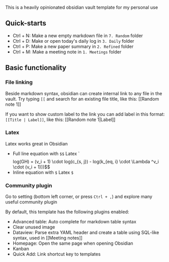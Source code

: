 This is a heavily opinionated obsidian vault template for my personal use

## Quick-starts

- Ctrl + N: Make a new empty markdown file in `7. Random` folder
- Ctrl + D: Make or open today's daily log in `3. Daily` folder
- Ctrl + P: Make a new paper summary in `2. Refined` folder
- Ctrl + M: Make a meeting note in `1. Meetings` folder

## Basic functionality

### File linking
Beside markdown syntax, obsidian can create internal link to any file in the vault. Try typing `[[` and search for an existing file title, like this: [[Random note 1]]

If you want to show custom label to the link you can add label in this format: `[[Title | Label]]`, like this: [[Random note 1|Label]]

### Latex
Latex works great in Obsidian
- Full line equation with `$$` Latex `$$
$$ log(GH) = (v_i + 1) \cdot log(c_{s, j}) - log(k_{eq, i} \cdot \Lambda ^v_i \cdot (v_i + 1)))$$
- Inline equation with `$` Latex `$`

### Community plugin
Go to setting (bottom left corner, or press `Ctrl + ,`) and explore many useful community plugin

By default, this template has the following plugins enabled:
- Advanced table: Auto complete for markdown table syntax
- Clear unused image
- Dataview: Parse extra YAML header and create a table using SQL-like syntax, used in [[Meeting notes]]
- Homepage: Open the same page when opening Obsidian
- Kanban
- Quick Add: Link shortcut key to templates
